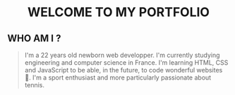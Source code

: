 # <center> WELCOME TO MY PORTFOLIO </center>

## WHO AM I ?

>I'm a 22 years old newborn web developper. I'm currently studying engineering and computer science in France. I'm learning HTML, CSS and JavaScript to be able, in the future, to code wonderful websites :rocket:. I'm a sport enthusiast and more particularly passionate about tennis. 


